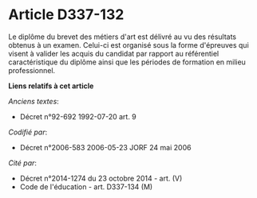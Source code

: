 # Article D337-132

Le diplôme du brevet des métiers d'art est délivré au vu des résultats obtenus à un examen. Celui-ci est organisé sous la
forme d'épreuves qui visent à valider les acquis du candidat par rapport au référentiel caractéristique du diplôme ainsi que
les périodes de formation en milieu professionnel.

**Liens relatifs à cet article**

_Anciens textes_:

  - Décret n°92-692 1992-07-20 art. 9

_Codifié par_:

  - Décret n°2006-583 2006-05-23 JORF 24 mai 2006

_Cité par_:

  - Décret n°2014-1274 du 23 octobre 2014 - art. (V)
  - Code de l'éducation - art. D337-134 (M)
